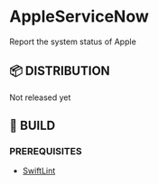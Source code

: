 # AppleServiceNow

Report the system status of Apple

## 📦 DISTRIBUTION

Not released yet

## 🔨 BUILD

### PREREQUISITES

- [SwiftLint](https://github.com/realm/SwiftLint)

